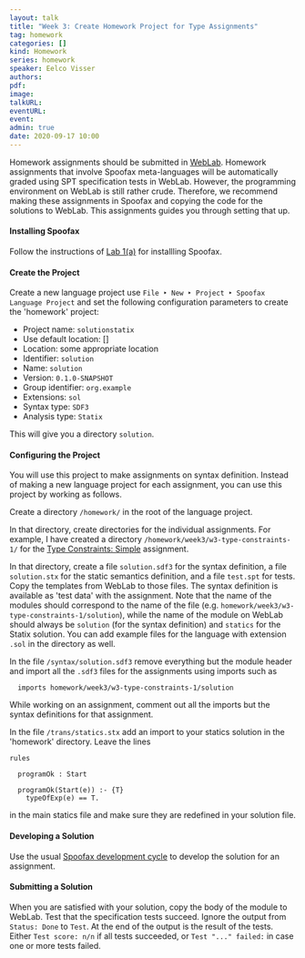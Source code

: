 ```yaml
---
layout: talk
title: "Week 3: Create Homework Project for Type Assignments"
tag: homework
categories: []
kind: Homework
series: homework
speaker: Eelco Visser
authors:
pdf:
image:
talkURL:
eventURL:
event:
admin: true
date: 2020-09-17 10:00
---
```


Homework assignments should be submitted in [WebLab](https://weblab.tudelft.nl/cs4200/2020-2021/assignment/49294/view).
Homework assignments that involve Spoofax meta-languages will be automatically graded using SPT specification tests in WebLab.
However, the programming environment on WebLab is still rather crude.
Therefore, we recommend making these assignments in Spoofax and copying the code for the solutions to WebLab.
This assignments guides you through setting that up.

#### Installing Spoofax

Follow the instructions of [Lab 1(a)](/lab/1a) for installling Spoofax.

#### Create the Project

Create a new language project use `File ‣ New ‣ Project ‣ Spoofax Language Project` and set the following configuration parameters to create the 'homework' project:

* Project name: `solutionstatix`
* Use default location: []
* Location: some appropriate location
* Identifier: `solution`
* Name: `solution`
* Version: `0.1.0-SNAPSHOT`
* Group identifier: `org.example`
* Extensions: `sol`
* Syntax type: `SDF3`
* Analysis type: `Statix`

This will give you a directory `solution`.

#### Configuring the Project

You will use this project to make assignments on syntax definition.
Instead of making a new language project for each assignment, you can use this project by working as follows.

Create a directory `/homework/` in the root of the language project.

In that directory, create directories for the individual assignments.
For example, I have created a directory `/homework/week3/w3-type-constraints-1/` for the [Type Constraints: Simple](https://weblab.tudelft.nl/cs4200/2020-2021/assignment/51765/info) assignment.

In that directory, create a file `solution.sdf3` for the syntax definition, a file `solution.stx` for the static semantics definition, and a file `test.spt` for tests.
Copy the templates from WebLab to those files.
The syntax definition is available as 'test data' with the assignment.
Note that the name of the modules should correspond to the name of the file (e.g. `homework/week3/w3-type-constraints-1/solution`), while the name of the module on WebLab should always be `solution` (for the syntax definition) and `statics` for the Statix solution.
You can add example files for the language with extension `.sol` in the directory as well.

In the file `/syntax/solution.sdf3` remove everything but the module header and import all the `.sdf3` files for the assignments using imports such as
```
  imports homework/week3/w3-type-constraints-1/solution
```
While working on an assignment, comment out all the imports but the syntax definitions for that assignment.

In the file `/trans/statics.stx` add an import to your statics solution in the 'homework' directory. Leave the lines

```
rules

  programOk : Start

  programOk(Start(e)) :- {T}
    typeOfExp(e) == T.
```

in the main statics file and make sure they are redefined in your solution file.

#### Developing a Solution

Use the usual [Spoofax development cycle](/lab/1a#agile-language-engineering)  to develop the solution for an assignment.

#### Submitting a Solution

When you are satisfied with your solution, copy the body of the module to WebLab.
Test that the specification tests succeed.
Ignore the output from `Status: Done` to `Test`. At the end of the output is the result of the tests. Either `Test score: n/n` if all tests succeeded, or `Test "..." failed:` in case one or more tests failed.
